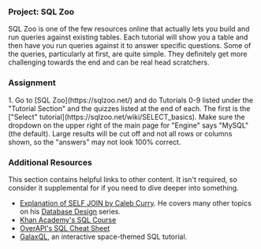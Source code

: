 ### Project: SQL Zoo

SQL Zoo is one of the few resources online that actually lets you build and run queries against existing tables.  Each tutorial will show you a table and then have you run queries against it to answer specific questions.  Some of the queries, particularly at first, are quite simple.  They definitely get more challenging towards the end and can be real head scratchers.

### Assignment

<div class="lesson-content__panel" markdown="1">
  1. Go to [SQL Zoo](https://sqlzoo.net/) and do Tutorials 0-9 listed under the "Tutorial Section" and the quizzes listed at the end of each.  The first is the ["Select" tutorial](https://sqlzoo.net/wiki/SELECT_basics).  Make sure the dropdown on the upper right of the main page for "Engine" says "MySQL" (the default).  Large results will be cut off and not all rows or columns shown, so the "answers" may not look 100% correct.
</div>

### Additional Resources
This section contains helpful links to other content. It isn't required, so consider it supplemental for if you need to dive deeper into something.

* [Explanation of SELF JOIN by Caleb Curry](https://www.youtube.com/watch?v=W0p8KP0o8g4). He covers many other topics on his [Database Design](https://www.youtube.com/watch?v=e7Pr1VgPK4w&list=PL_c9BZzLwBRK0Pc28IdvPQizD2mJlgoID) series.
* [Khan Academy's SQL Course](https://www.khanacademy.org/computing/computer-programming/sql)
* [OverAPI's SQL Cheat Sheet](http://overapi.com/mysql)
* [GalaxQL](http://sol.gfxile.net/galaxql.html), an interactive space-themed SQL tutorial.
